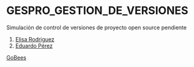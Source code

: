 # GESPRO_GESTION_DE_VERSIONES
Simulación de control de versiones de proyecto open source pendiente

1. [Elisa Rodriguez](https://github.com/erc1002)
2. [Eduardo Pérez](https://github.com/epd1002)


[GoBees](https://github.com/davidmigloz/go-bees)
